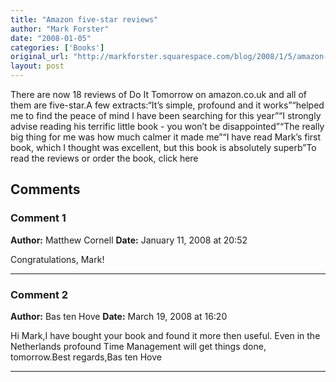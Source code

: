 ```yaml
---
title: "Amazon five-star reviews"
author: "Mark Forster"
date: "2008-01-05"
categories: ['Books']
original_url: "http://markforster.squarespace.com/blog/2008/1/5/amazon-five-star-reviews.html"
layout: post
---
```


There are now 18 reviews of Do It Tomorrow on amazon.co.uk and all of them are five-star.A few extracts:“It’s simple, profound and it works”“helped me to find the peace of mind I have been searching for this year”“I strongly advise reading his terrific little book - you won’t be disappointed”“The really big thing for me was how much calmer it made me”“I have read Mark’s first book, which I thought was excellent, but this book is absolutely superb”To read the reviews or order the book, click here

## Comments

### Comment 1
**Author:** Matthew Cornell
**Date:** January 11, 2008 at 20:52

Congratulations, Mark!

---

### Comment 2
**Author:** Bas ten Hove
**Date:** March 19, 2008 at 16:20

Hi Mark,I have bought your book and found it more then useful. Even in the Netherlands profound Time Management will get things done, tomorrow.Best regards,Bas ten Hove

---
